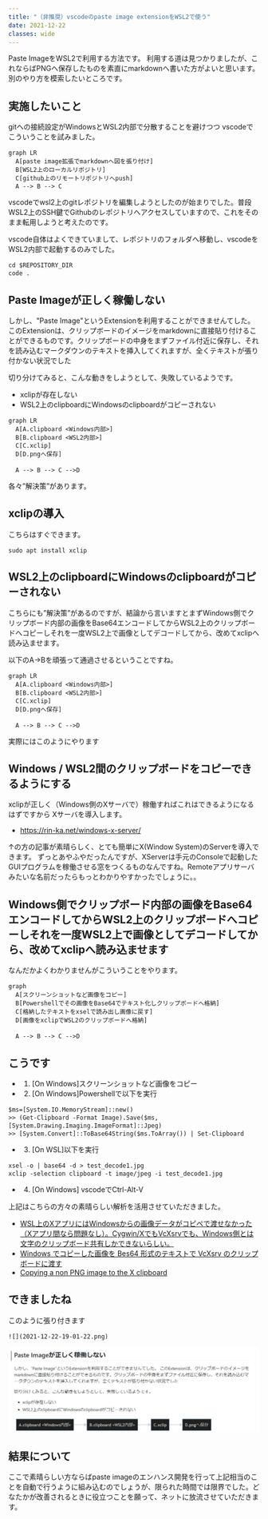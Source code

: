 ```yaml
---
title: "（非推奨）vscodeのpaste image extensionをWSL2で使う"
date: 2021-12-22
classes: wide
---
```


Paste ImageをWSL2で利用する方法です。
利用する道は見つかりましたが、これならばPNGへ保存したものを素直にmarkdownへ書いた方がよいと思います。
別のやり方を模索したいところです。

## 実施したいこと

gitへの接続設定がWindowsとWSL2内部で分散することを避けつつ
vscodeでこういうことを試みました。

```mermaid
graph LR
  A[paste image拡張でmarkdownへ図を張り付け]
  B[WSL2上のローカルリポジトリ]
  C[github上のリモートリポジトリへpush]
  A --> B --> C
```

vscodeでwsl2上のgitレポジトリを編集しようとしたのが始まりでした。普段WSL2上のSSH鍵でGithubのレポジトリへアクセスしていますので、これをそのまま転用しようと考えたのです。

vscode自体はよくできていまして、レポジトリのフォルダへ移動し、vscodeをWSL2内部で起動するのみでした。

```shell
cd $REPOSITORY_DIR
code .
```

## Paste Imageが正しく稼働しない

しかし、"Paste Image"というExtensionを利用することができませんてした。
このExtensionは、クリップボードのイメージをmarkdownに直接貼り付けることができるものです。クリップボードの中身をまずファイル付近に保存し、それを読み込むマークダウンのテキストを挿入してくれますが、全くテキストが張り付かない状況でした

切り分けてみると、こんな動きをしようとして、失敗しているようです。

- xclipが存在しない
- WSL2上のclipboardにWindowsのclipboardがコピーされない

```mermaid
graph LR
  A[A.clipboard <Windows内部>]
  B[B.clipboard <WSL2内部>]
  C[C.xclip]
  D[D.pngへ保存]

  A --> B --> C -->D
```

各々”解決策”があります。

## xclipの導入

こちらはすぐできます。

```shell
sudo apt install xclip
```

## WSL2上のclipboardにWindowsのclipboardがコピーされない

こちらにも”解決策”があるのですが、結論から言いますとまずWindows側でクリップボード内部の画像をBase64エンコードしてからWSL2上のクリップボードへコピーしそれを一度WSL2上で画像としてデコードしてから、改めてxclipへ読み込ませます。

以下のA->Bを頑張って通過させるということですね。

```mermaid
graph LR
  A[A.clipboard <Windows内部>]
  B[B.clipboard <WSL2内部>]
  C[C.xclip]
  D[D.pngへ保存]

  A --> B --> C -->D
```

実際にはこのようにやります

## Windows / WSL2間のクリップボードをコピーできるようにする

xclipが正しく（Windows側のXサーバで）稼働すればこれはできるようになるはずですから
Xサーバを導入します。

- <https://rin-ka.net/windows-x-server/>

↑の方の記事が素晴らしく、とても簡単にX(Window System)のServerを導入できます。
ずっとあやふやだったんですが、XServerは手元のConsoleで起動したGUIプログラムを稼働させる窓をつくるものなんですね。Remoteアプリサーバみたいな名前だったらもっとわかりやすかったでしょうに。。

## Windows側でクリップボード内部の画像をBase64エンコードしてからWSL2上のクリップボードへコピーしそれを一度WSL2上で画像としてデコードしてから、改めてxclipへ読み込ませます

なんだかよくわかりませんがこういうことをやります。

```mermaid
graph
  A[スクリーンショットなど画像をコピー]
  B[Powershellでその画像をBase64でテキスト化しクリップボードへ格納]
  C[格納したテキストをxselで読み出し画像に戻す]
  D[画像をxclipでWSL2のクリップボードへ格納]

  A --> B --> C -->D

```

## こうです

- 1) [On Windows]スクリーンショットなど画像をコピー
- 2) [On Windows]Powershellで以下を実行

```shell
$ms=[System.IO.MemoryStream]::new()
>> (Get-Clipboard -Format Image).Save($ms, [System.Drawing.Imaging.ImageFormat]::Jpeg)
>> [System.Convert]::ToBase64String($ms.ToArray()) | Set-Clipboard
```

- 3) [On WSL]以下を実行

```shell
xsel -o | base64 -d > test_decode1.jpg
xclip -selection clipboard -t image/jpeg -i test_decode1.jpg
```

- 4) [On Windows] vscodeでCtrl-Alt-V

上記はこちらの方々の素晴らしい解析を活用させていただきました。

- [WSL上のXアプリにはWindowsからの画像データがコピペで渡せなかった（Xアプリ間なら問題なし）。Cygwin/XでもVcXsrvでも、Windows側とは文字のクリップボード共有しかできないらしい。](https://twitter.com/OshiroNaoki/status/1371098079491878913)
- [Windows でコピーした画像を Bes64 形式のテキストで VcXsrv のクリップボードに渡す](https://gist.github.com/hankei6km/3d09d3573b0ce4233c91f20f7c88b635)
- [Copying a non PNG image to the X clipboard](https://stackoverflow.com/questions/59385093/copying-a-non-png-image-to-the-x-clipboard)

## できましたね

このように張り付きます

```shell
![](2021-12-22-19-01-22.png)
```

![result](2021-12-22-19-01-22.png)

## 結果について

ここで素晴らしい方ならばpaste imageのエンハンス開発を行って上記相当のことを自動で行うように組み込むのでしょうが、限られた時間では限界でした。どなたかが改善されるときに役立つことを願って、ネットに放流させていただきます。
